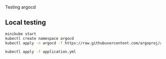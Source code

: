 Testing argocd

## Local testing

```bash
minikube start
kubectl create namespace argocd
kubectl apply -n argocd -f https://raw.githubusercontent.com/argoproj/argo-cd/stable/manifests/install.yaml

kubectl apply -f application.yml
```
